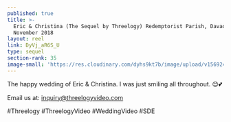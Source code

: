 ```yaml
---
published: true
title: >-
  Eric & Christina (The Sequel by Threelogy) Redemptorist Parish, Davao -
  November 2018
layout: reel
link: DyVj_aR6S_U
type: sequel
section-rank: 35
image-small: 'https://res.cloudinary.com/dyhs9kt7b/image/upload/v1569248240/1_yt.jpg'
---
```

The happy wedding of Eric & Christina. I was just smiling all throughout. 😊💕 

Email us at: inquiry@threelogyvideo.com

#Threelogy #ThreelogyVideo #WeddingVideo #SDE
